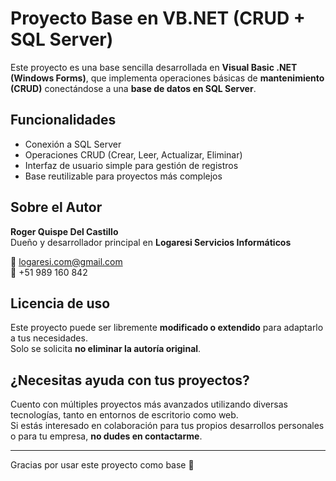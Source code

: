 ﻿# Proyecto Base en VB.NET (CRUD + SQL Server)

Este proyecto es una base sencilla desarrollada en **Visual Basic .NET (Windows Forms)**, que implementa operaciones básicas de **mantenimiento (CRUD)** conectándose a una **base de datos en SQL Server**.

## Funcionalidades

- Conexión a SQL Server
- Operaciones CRUD (Crear, Leer, Actualizar, Eliminar)
- Interfaz de usuario simple para gestión de registros
- Base reutilizable para proyectos más complejos

## Sobre el Autor

**Roger Quispe Del Castillo**  
Dueño y desarrollador principal en **Logaresi Servicios Informáticos**

📧 logaresi.com@gmail.com  
📱 +51 989 160 842

## Licencia de uso

Este proyecto puede ser libremente **modificado o extendido** para adaptarlo a tus necesidades.  
Solo se solicita **no eliminar la autoría original**.

## ¿Necesitas ayuda con tus proyectos?

Cuento con múltiples proyectos más avanzados utilizando diversas tecnologías, tanto en entornos de escritorio como web.  
Si estás interesado en colaboración para tus propios desarrollos personales o para tu empresa, **no dudes en contactarme**.

---

Gracias por usar este proyecto como base 🙌  
